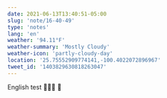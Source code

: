 ```yaml
---
date: 2021-06-13T13:40:51-05:00
slug: 'note/16-40-49'
type: 'notes'
lang: 'en'
weather: '94.11°F'
weather-summary: 'Mostly Cloudy'
weather-icon: 'partly-cloudy-day'
location: '25.75552909774141,-100.4022072896967'
tweet_id: '1403829630818263047'
---
```

English test 🤦🏻‍♂️
🤯
